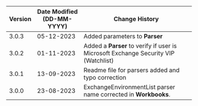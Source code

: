 | **Version** | **Date Modified (DD-MM-YYYY)** | **Change History**                          |
|-------------|--------------------------------|---------------------------------------------|
| 3.0.3       | 05-12-2023                     | Added parameters to **Parser**        |
| 3.0.2       | 01-11-2023                     | Added a **Parser** to verify if user is Microsoft Exchange Security VIP (Watchlist)          |
| 3.0.1       | 13-09-2023                     | Readme file for parsers added and typo correction                      |
| 3.0.0       | 23-08-2023                     | ExchangeEnvironmentList parser name  corrected in **Workbooks**.  |

